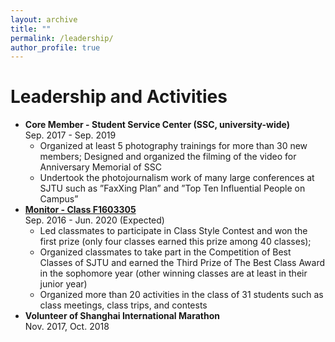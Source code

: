 ```yaml
---
layout: archive
title: ""
permalink: /leadership/
author_profile: true
---
```

# Leadership and Activities
* **Core Member - Student Service Center (SSC, university-wide)**
<br>Sep. 2017 - Sep. 2019
    * Organized at least 5 photography trainings for more than 30 new members; Designed and organized the filming of the video for Anniversary Memorial of SSC
    * Undertook the photojournalism work of many large conferences at SJTU such as ”FaxXing Plan” and ”Top Ten Influential People on Campus”
* [**Monitor - Class F1603305**](http://renjie-woo.github.io/images/F1603305.jpg)
<br>Sep. 2016 - Jun. 2020 (Expected)
    * Led classmates to participate in Class Style Contest and won the first prize (only four classes earned this prize among 40 classes); 
    * Organized classmates to take part in the Competition of Best Classes of SJTU and earned the Third Prize of The Best Class Award in the sophomore year (other winning classes are at least in their junior year)
    * Organized more than 20 activities in the class of 31 students such as class meetings, class trips, and contests
* **Volunteer of Shanghai International Marathon** <!--&emsp;--> 
<br>Nov. 2017, Oct. 2018

<!--# HONORS AND AWARDS
# Honors and Awards
* Elite Liu Yongling Scholarship (top 1%), Oct. 2019						  
* Academic Excellence Scholarship of Shanghai Jiao Tong University (top 10%), Nov. 2019
* Academic Progress Scholarship of Shanghai Jiao Tong University, Nov. 2019
* Outstanding Students of Military Training (top 10%), Sep. 2017
* Excellent League Member of Shanghai Jiao Tong University (top 10%), May. 2017
-->